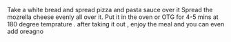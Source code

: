 Take a white bread and spread pizza and pasta sauce over it 
Spread the mozrella cheese evenly all over it.
Put it in the oven or OTG for 4-5 mins at 180 degree temprature .
after taking it out , enjoy the meal and you can even add oreagno 
